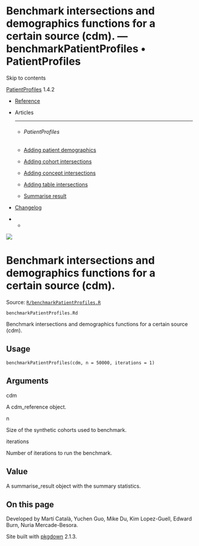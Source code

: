 # Benchmark intersections and demographics functions for a certain source (cdm). — benchmarkPatientProfiles • PatientProfiles

Skip to contents

[PatientProfiles](../index.html) 1.4.2

  * [Reference](../reference/index.html)
  * Articles
    * * * *

    * ###### PatientProfiles

    * [Adding patient demographics](../articles/demographics.html)
    * [Adding cohort intersections](../articles/cohort-intersect.html)
    * [Adding concept intersections](../articles/concept-intersect.html)
    * [Adding table intersections](../articles/table-intersect.html)
    * [Summarise result](../articles/summarise.html)
  * [Changelog](../news/index.html)


  *   * [](https://github.com/darwin-eu/PatientProfiles/)



![](../logo.png)

# Benchmark intersections and demographics functions for a certain source (cdm).

Source: [`R/benchmarkPatientProfiles.R`](https://github.com/darwin-eu/PatientProfiles/blob/v1.4.2/R/benchmarkPatientProfiles.R)

`benchmarkPatientProfiles.Rd`

Benchmark intersections and demographics functions for a certain source (cdm).

## Usage
    
    
    benchmarkPatientProfiles(cdm, n = 50000, iterations = 1)

## Arguments

cdm
    

A cdm_reference object.

n
    

Size of the synthetic cohorts used to benchmark.

iterations
    

Number of iterations to run the benchmark.

## Value

A summarise_result object with the summary statistics.

## On this page

Developed by Martí Català, Yuchen Guo, Mike Du, Kim Lopez-Guell, Edward Burn, Nuria Mercade-Besora.

Site built with [pkgdown](https://pkgdown.r-lib.org/) 2.1.3.
